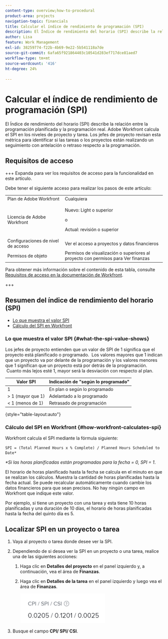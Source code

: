 ```yaml
---
content-type: overview;how-to-procedural
product-area: projects
navigation-topic: financials
title: Calcular el índice de rendimiento de programación (SPI)
description: El Índice de rendimiento del horario (SPI) describe la relación entre la programación planificada y la programación real.
author: Lisa
feature: Work Management
exl-id: 38259774-f22b-4b69-9e22-5b541118a7de
source-git-commit: 6afa65f921864403c10541d283ef717dce81aed7
workflow-type: tm+mt
source-wordcount: '416'
ht-degree: 24%

---
```


# Calcular el índice de rendimiento de programación (SPI)

<!--
<p data-mc-conditions="QuicksilverOrClassic.Draft mode">(NOTE: Linked to the product. Do not change link.)</p>
-->

El Índice de rendimiento del horario (SPI) describe la relación entre la programación planificada y la programación real. Adobe Workfront calcula el SPI en los niveles de proyecto y tarea. Los jefes de proyecto revisan esta métrica para identificar si las tareas o los proyectos están realizando un seguimiento con antelación o retraso respecto a la programación.

## Requisitos de acceso

+++ Expanda para ver los requisitos de acceso para la funcionalidad en este artículo.

Debe tener el siguiente acceso para realizar los pasos de este artículo:

<table style="table-layout:auto"> 
 <col> 
 <col> 
 <tbody> 
  <tr> 
   <td role="rowheader">Plan de Adobe Workfront</td> 
   <td>Cualquiera</td> 
  </tr> 
  <tr> 
   <td role="rowheader">Licencia de Adobe Workfront</td> 
   <td>
   <p>Nuevo: Light o superior</p>
   <p>o</p>
   <p>Actual: revisión o superior</p></td>  
  </tr> 
  <tr> 
   <td role="rowheader">Configuraciones de nivel de acceso</td> 
   <td>Ver el acceso a proyectos y datos financieros</td> 
  </tr> 
  <tr> 
   <td role="rowheader">Permisos de objeto</td> 
   <td>Permisos de visualización o superiores al proyecto con permisos para Ver finanzas</td> 
  </tr> 
 </tbody> 
</table>

Para obtener más información sobre el contenido de esta tabla, consulte [Requisitos de acceso en la documentación de Workfront](/help/quicksilver/administration-and-setup/add-users/access-levels-and-object-permissions/access-level-requirements-in-documentation.md).

+++

## Resumen del índice de rendimiento del horario (SPI)

* [Lo que muestra el valor SPI](#what-the-spi-value-shows)
* [Cálculo del SPI en Workfront](#how-workfront-calculates-spi)

### Lo que muestra el valor SPI {#what-the-spi-value-shows}

Los jefes de proyecto entienden que un valor de SPI de 1 significa que el proyecto está planificado o programado.  Los valores mayores que 1 indican que un proyecto va por delante de la programación y los valores menores que 1 significan que un proyecto está por detrás de la programación.  Cuanto más lejos esté 1, mayor será la desviación con respecto al plan.

| **Valor SPI** | **Indicación de &quot;según lo programado&quot;** |
|---|---|
| 1 | En plan o según lo programado |
| > 1 (mayor que 1) | Adelantado a lo programado |
| &lt; 1 (menos de 1) | Retrasado de programación |

{style="table-layout:auto"}

### Cálculo del SPI en Workfront  {#how-workfront-calculates-spi}

Workfront calcula el SPI mediante la fórmula siguiente:

```
SPI = (Total Planned Hours x % Complete) / Planned Hours Scheduled to Date*
```

*&#42;Si las horas planificadas están programadas para la fecha = 0, SPI = 1*.

El horario de horas planificado hasta la fecha se calcula en el minuto en que se realizan los cálculos. Muestra la cantidad de horas planificadas hasta la fecha actual. Se puede recalcular automáticamente cuando cambie los datos financieros para que sean precisos. No hay ningún campo en Workfront que indique este valor.

Por ejemplo, si tiene un proyecto con una tarea y esta tiene 10 horas planificadas y una duración de 10 días, el horario de horas planificadas hasta la fecha del quinto día es 5. 

## Localizar SPI en un proyecto o tarea

1. Vaya al proyecto o tarea donde desee ver la SPI.
1. Dependiendo de si desea ver la SPI en un proyecto o una tarea, realice una de las siguientes acciones:

   1. Haga clic en **Detalles del proyecto** en el panel izquierdo y, a continuación, vea el área de **Finanzas**.

   1. Haga clic en **Detalles de la tarea** en el panel izquierdo y luego vea el área de **Finanzas**.

      ![](assets/spi-on-project-nwe.png)

1. Busque el campo **CPI/ SPI/ CSI**.
